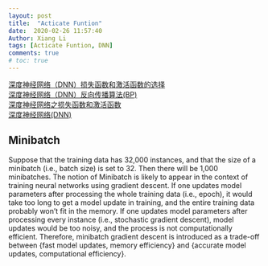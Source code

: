 ```yaml
---
layout: post
title:  "Acticate Funtion"
date:  2020-02-26 11:57:40
Author: Xiang Li
tags: [Acticate Funtion, DNN]
comments: true
# toc: true
---
```


[深度神经网络（DNN）损失函数和激活函数的选择](https://www.cnblogs.com/pinard/p/6437495.html)<br>
[深度神经网络（DNN）反向传播算法(BP)](https://www.cnblogs.com/pinard/p/6422831.html)<br>
[深度神经网络之损失函数和激活函数](https://zhuanlan.zhihu.com/p/38733907)<br>
[深度神经网络(DNN)](https://zhuanlan.zhihu.com/p/29815081)<br>
<!--more-->
## Minibatch
Suppose that the training data has 32,000 instances, and that the size of a minibatch (i.e., batch size) is set to 32. Then there will be 1,000 minibatches.
The notion of Minibatch is likely to appear in the context of training neural networks using gradient descent.
If one updates model parameters after processing the whole training data (i.e., epoch), it would take too long to get a model update in training, and the entire training data probably won’t fit in the memory.
If one updates model parameters after processing every instance (i.e., stochastic gradient descent), model updates would be too noisy, and the process is not computationally efficient.
Therefore, minibatch gradient descent is introduced as a trade-off between {fast model updates, memory efficiency} and {accurate model updates, computational efficiency}.
